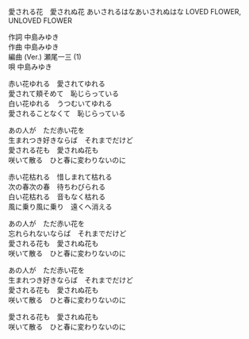 愛される花　愛されぬ花
あいされるはなあいされぬはな
LOVED FLOWER, UNLOVED FLOWER

作詞        中島みゆき  
作曲        中島みゆき  
編曲 (Ver.) 瀬尾一三 (1)  
唄          中島みゆき  




赤い花ゆれる　愛されてゆれる  
愛されて頬そめて　恥じらっている  
白い花ゆれる　うつむいてゆれる  
愛されることなくて　恥じらっている  
  
あの人が　ただ赤い花を  
生まれつき好きならば　それまでだけど  
愛される花も　愛されぬ花も  
咲いて散る　ひと春に変わりないのに  
  
  
赤い花枯れる　惜しまれて枯れる  
次の春次の春　待ちわびられる  
白い花枯れる　音もなく枯れる  
風に乗り風に乗り　遠くへ消える  
  
あの人が　ただ赤い花を  
忘れられないならば　それまでだけど  
愛される花も　愛されぬ花も  
咲いて散る　ひと春に変わりないのに  
  
あの人が　ただ赤い花を  
生まれつき好きならば　それまでだけど  
愛される花も　愛されぬ花も  
咲いて散る　ひと春に変わりないのに  
  
愛される花も　愛されぬ花も  
咲いて散る　ひと春に変わりないのに  